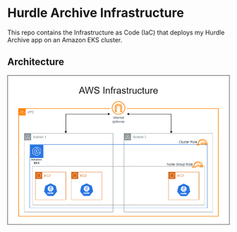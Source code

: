 # Hurdle Archive Infrastructure

This repo contains the Infrastructure as Code (IaC) that deploys my Hurdle Archive app on an Amazon EKS cluster.

## Architecture

![AWS_Infrastructure.png](./docs/AWS_Infrastructure.png "AWS Infrastructure")
